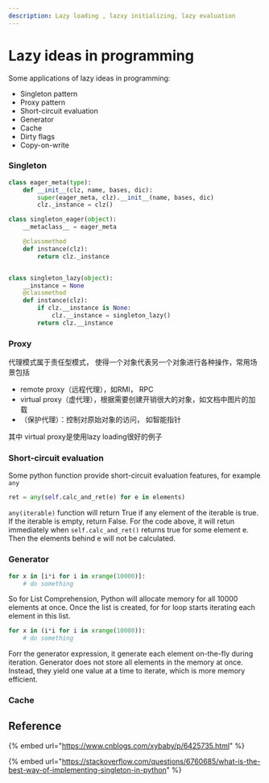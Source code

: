 ```yaml
---
description: Lazy loading , lazxy initializing, lazy evaluation
---
```


# Lazy ideas in programming

Some applications of lazy ideas in programming:

* Singleton pattern
* Proxy pattern
* Short-circuit evaluation
* Generator
* Cache
* Dirty flags
* Copy-on-write

### Singleton

```python
class eager_meta(type):
    def __init__(clz, name, bases, dic):
        super(eager_meta, clz).__init__(name, bases, dic)
        clz._instance = clz()

class singleton_eager(object):
    __metaclass__ = eager_meta

    @classmethod
    def instance(clz):
        return clz._instance


class singleton_lazy(object):
    __instance = None
    @classmethod
    def instance(clz):
        if clz.__instance is None:
            clz.__instance = singleton_lazy()
        return clz.__instance
```

### Proxy

代理模式属于责任型模式， 使得一个对象代表另一个对象进行各种操作，常用场景包括

* remote proxy（远程代理），如RMI， RPC
* virtual proxy（虚代理），根据需要创建开销很大的对象，如文档中图片的加载
* （保护代理）：控制对原始对象的访问， 如智能指针

其中 virtual proxy是使用lazy loading很好的例子

### Short-circuit evaluation

Some python function provide short-circuit evaluation features, for example `any`

```python
ret = any(self.calc_and_ret(e) for e in elements)
```

`any(iterable)` function will return True if any element of the iterable is true. If the iterable is empty, return False. For the code above, it will retun immediately when `self.calc_and_ret()` returns true for some element e. Then the elements behind e will not be calculated.

### Generator

```python
for x in [i*i for i in xrange(10000)]:
    # do something
```

So for List Comprehension, Python will allocate memory for all 10000 elements at once. Once the list is created, for for loop starts iterating each element in this list.

```python
for x in (i*i for i in xrange(10000)):
    # do something
```

Forr the generator expression, it generate each element on-the-fly during iteration. Generator does not store all elements in the memory at once. Instead, they yield one value at a time to iterate, which is more memory efficient.

### Cache



## Reference

{% embed url="https://www.cnblogs.com/xybaby/p/6425735.html" %}

{% embed url="https://stackoverflow.com/questions/6760685/what-is-the-best-way-of-implementing-singleton-in-python" %}
